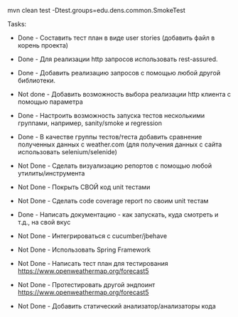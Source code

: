 
mvn clean test -Dtest.groups=edu.dens.common.SmokeTest

Tasks:
* Done - Составить тест план в виде user stories (добавить файл в корень проекта)
* Done - Для реализации http запросов использовать rest-assured.
* Done - Добавить реализацию запросов с помощью любой другой библиотеки.
* Not done - Добавить возможность выбора реализации http клиента с помощью параметра
* Done - Настроить возможность запуска тестов несколькими группами, например, sanity/smoke и regression
* Done - В качестве группы тестов/теста добавить сравнение полученных данных с weather.com (для получения данных с сайта использовать selenium/selenide)
* Not Done - Сделать визуализацию репортов с помощью любой утилиты/инструмента
* Not Done - Покрыть СВОЙ код unit тестами
* Not Done - Сделать code coverage report по своим unit тестам
* Done - Написать документацию - как запускать, куда смотреть и т.д., на свой вкус

* Not Done - Интегрироваться с cucumber/jbehave
* Not Done - Использовать Spring Framework
* Not Done - Написать тест план для тестирования https://www.openweathermap.org/forecast5
* Not Done - Протестировать другой эндпоинт https://www.openweathermap.org/forecast5
* Not Done - Добавить статический анализатор/анализаторы кода